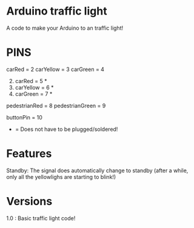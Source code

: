 # Arduino traffic light
A code to make your Arduino to an traffic light!

# PINS

carRed = 2
carYellow = 3
carGreen = 4

2. carRed = 5 *
2. carYellow = 6 *
2. carGreen = 7 *

pedestrianRed = 8
pedestrianGreen = 9

buttonPin = 10

* = Does not have to be plugged/soldered!

# Features

Standby:
The signal does automatically change to standby (after a while, only all the yellowlighs are starting to blink!)


# Versions

1.0 : Basic traffic light code!
